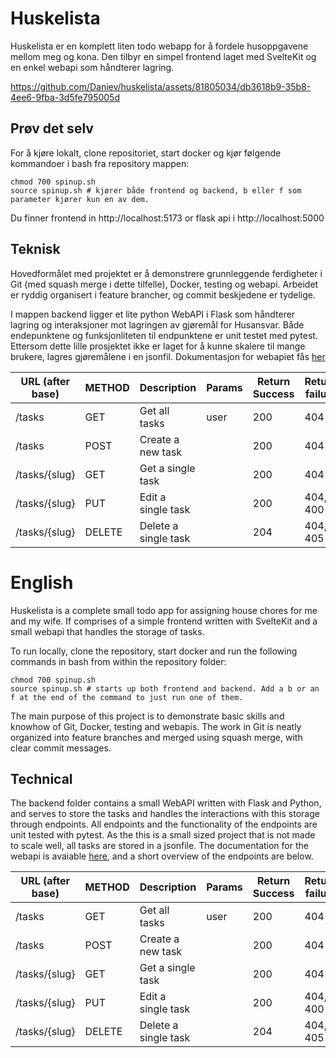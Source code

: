 # Huskelista

Huskelista er en komplett liten todo webapp for å fordele husoppgavene mellom meg og kona. Den tilbyr en simpel frontend laget med SvelteKit
og en enkel webapi som håndterer lagring.




https://github.com/Daniev/huskelista/assets/81805034/db3618b9-35b8-4ee6-9fba-3d5fe795005d


## Prøv det selv
For å kjøre lokalt, clone repositoriet, start docker og kjør følgende kommandoer i bash fra repository mappen:
```(bash)
chmod 700 spinup.sh
source spinup.sh # kjører både frontend og backend, b eller f som parameter kjører kun en av dem.
```
Du finner frontend in http://localhost:5173 or flask api i http://localhost:5000


## Teknisk
Hovedformålet med projektet er å demonstrere grunnleggende ferdigheter i Git (med squash merge i dette tilfelle), Docker, testing og webapi.
Arbeidet er ryddig organisert i feature brancher, og commit beskjedene er tydelige.


I mappen backend ligger et lite python WebAPI i Flask som håndterer lagring og interaksjoner mot lagringen av gjøremål for Husansvar.
Både endepunktene og funksjonliteten til endpunktene er unit testet med pytest. Ettersom dette lille prosjektet ikke er laget for å kunne skalere til mange brukere, lagres gjøremålene i en jsonfil.
Dokumentasjon for webapiet fås [her](backend/docs/apidoc.md)

| URL (after base) | METHOD | Description          | Params | Return Success | Return failure |
| ---------------- | ------ | -------------------- | ------ | -------------- | -------------- |
| /tasks           | GET    | Get all tasks        | user   | 200            | 404            |
| /tasks           | POST   | Create a new task    |        | 200            | 404            |
| /tasks/{slug}    | GET    | Get a single task    |        | 200            | 404            |
| /tasks/{slug}    | PUT    | Edit a single task   |        | 200            | 404, 400       |
| /tasks/{slug}    | DELETE | Delete a single task |        | 204            | 404, 405       |

# English
Huskelista is a complete small todo app for assigning house chores for me and my wife. If comprises of a simple frontend written with SvelteKit and a small
webapi that handles the storage of tasks.

To run locally, clone the repository, start docker and run the following commands in bash from within the repository folder:
```(bash)
chmod 700 spinup.sh
source spinup.sh # starts up both frontend and backend. Add a b or an f at the end of the command to just run one of them.
```

The main purpose of this project is to demonstrate basic skills and knowhow of Git, Docker, testing and webapis.
The work in Git is neatly organized into feature branches and merged using squash merge, with clear commit messages.

## Technical
The backend folder contains a small WebAPI written with Flask and Python, and serves to store the tasks and handles the interactions with this storage through endpoints.
All endpoints and the functionality of the endpoints are unit tested with pytest. As the this is a small sized project that is not made to scale well, all tasks are stored in a jsonfile.
The documentation for the webapi is avaiable [here](backend/docs/apidoc.md), and a short overview of the endpoints are below.

| URL (after base) | METHOD | Description          | Params | Return Success | Return failure |
| ---------------- | ------ | -------------------- | ------ | -------------- | -------------- |
| /tasks           | GET    | Get all tasks        | user   | 200            | 404            |
| /tasks           | POST   | Create a new task    |        | 200            | 404            |
| /tasks/{slug}    | GET    | Get a single task    |        | 200            | 404            |
| /tasks/{slug}    | PUT    | Edit a single task   |        | 200            | 404, 400       |
| /tasks/{slug}    | DELETE | Delete a single task |        | 204            | 404, 405       |

